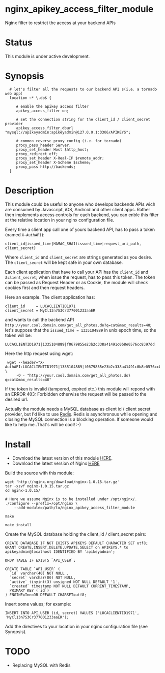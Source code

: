 nginx_apikey_access_filter_module
=================================

Nginx filter to restrict the access at your backend APIs

Status
======

This module is under active development.

Synopsis
========

      # let's filter all the requests to our backend API s(i.e. a tornado web app)
      location ~* \.do$ {

         # enable the apikey access filter
         apikey_access_filter on;

         # set the connection string for the client_id / client_secret provider
         apikey_access_filter_dburl "mysql://apikeyadmin:apikeyadmin@127.0.0.1:3306/APIKEYS";

         # common reverse proxy config (i.e. for tornado)
         proxy_pass_header Server;
         proxy_set_header Host $http_host;
         proxy_redirect off;
         proxy_set_header X-Real-IP $remote_addr;
         proxy_set_header X-Scheme $scheme;
         proxy_pass http://backends;
      }


Description
===========

This module could be useful to anyone who develops backends APIs wich are consumed by Javascript, iOS, Android and other client apps. Rather then implements access controls for each backend, you can enble this filter at the relative location in your nginx configuration file.

Every time a client app call one of yours backend API, has to pass a token (named `X-AuthAPI`):

    client_id|issued_time|HAMAC_SHA1(issued_time|request_uri_path, client_secret)

Where `client_id` and `client_secret` are strings generated as you desire. The `client_secret` will be kept safe in your own database.

Each client application that have to call your API has the `client_id` and a`client_secret`; when issue the request, has to pass this token. The token can be passed as Request Header or as Cookie, the module will check cookies first and then request headers.

Here an example. The client application has:

    client_id     = LUCACLIENTID1971
    client_secret = MyCl13n7S3Cr377001233aaER

and wants to call the backend API `http://your.cool.domain.com/get_all_photos.do?q=cat&max_results=40`; let's suppose that the `issued_time = 1335104889` in unix epoch time, so the token will be:

    LUCACLIENTID1971|1335104889|f0679855e23b2c338a41491c0b8e0576cc8397dd

Here the http request using wget:

     wget --header="X-AuthAPI:LUCACLIENTID1971|1335104889|f0679855e23b2c338a41491c0b8e0576cc8397dd" \
         -O - "http://your.cool.domain.com/get_all_photos.do?q=cat&max_results=40"

If the token is invalid (tampered, expired etc.) this module will repond with an ERROR 403: Forbidden otherwise the request will be passed to the desired url.

Actually the module needs a MySQL database as client id / client secret provider, but I'd like to use [Redis](http://redis.io/). Redis is asynchronous while opening and closing the MySQL connection is a blocking operation. If someone would like to help me..That's will be cool! :-)

Install
=======
 
 * Download the latest version of this module [HERE](https://github.com/Lus71/nginx_apikey_access_filter_module/zipball/master).
 * Download the latest version of Nginx [HERE](http://nginx.org/)

Build the source with this module:

    wget 'http://nginx.org/download/nginx-1.0.15.tar.gz'
    tar -xzvf nginx-1.0.15.tar.gz
    cd nginx-1.0.15/

    # Here we assume Nginx is to be installed under /opt/nginx/.
    ./configure --prefix=/opt/nginx \
        --add-module=/path/to/nginx_apikey_access_filter_module

    make

    make install

Create the MySQL database holding the client_id / client_secret pairs:

    CREATE DATABASE IF NOT EXISTS APIKEYS DEFAULT CHARACTER SET utf8;
    GRANT CREATE,INSERT,DELETE,UPDATE,SELECT on APIKEYS.* to apikeyadmin@localhost IDENTIFIED BY 'apikeyadmin';

    DROP TABLE IF EXISTS `API_USER`;

    CREATE TABLE `API_USER` (
      `id` varchar(40) NOT NULL ,
      `secret` varchar(80) NOT NULL,
      `active` tinyint(3) unsigned NOT NULL DEFAULT '1',
      `created` timestamp NOT NULL DEFAULT CURRENT_TIMESTAMP,
      PRIMARY KEY (`id`)
    ) ENGINE=InnoDB DEFAULT CHARSET=utf8;

Insert some values; for example:

    INSERT INTO API_USER (id, secret) VALUES ('LUCACLIENTID1971', 'MyCl13n7S3Cr377001233aaER');

Add the directives to your location in your nginx configuration file (see Synopsis).

TODO
====

 * Replacing MySQL with Redis


